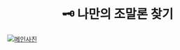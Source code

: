 <div align="center">
  <h1>🗝 나만의 조말론 찾기</h1>
</div>

[![메인사진](https://user-images.githubusercontent.com/102042383/218418082-f776b6d9-6536-4682-b185-dca431b72cb8.png)](https://jomalone-kr.netlify.app/)
